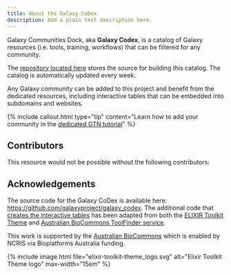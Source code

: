 ```yaml
---
title: About the Galaxy CoDex
description: Add a plain text description here.
---
```


Galaxy Communities Dock, aka **Galaxy Codex**, is a catalog of Galaxy resources (i.e. tools, training, workflows) that can be filtered for any community.

The [repository located here](https://github.com/galaxyproject/galaxy_codex) stores the source for building this catalog. The catalog is automatically updated every week.

Any Galaxy community can be added to this project and benefit from the dedicated resources, including interactive tables that can be embedded into subdomains and websites.

{% include callout.html type="tip" content="Learn how to add your community in the [dedicated GTN tutorial](https://training.galaxyproject.org/training-material//topics/dev/tutorials/community-tool-table/tutorial.html)" %}


## Contributors

This resource would not be possible without the following contributors:



## Acknowledgements

The source code for the Galaxy CoDex is available here: <https://github.com/galaxyproject/galaxy_codex>. The additional code that [creates the interactive tables](https://github.com/galaxyproject/galaxy_codex/tree/e00632630b51e188bca11cfc35ae9eb27ace29a2/docs) has been adapted from both the [ELIXIR Toolkit Theme](https://github.com/ELIXIR-Belgium/elixir-toolkit-theme) and [Australian BioCommons ToolFinder service](https://australianbiocommons.github.io/toolfinder/).

This work is supported by the [Australian BioCommons](https://www.biocommons.org.au/) which is enabled by NCRIS via Bioplatforms Australia funding.

{% include image.html file="elixir-toolkit-theme_logo.svg" alt="Elixir Toolkit Theme logo" max-width="15em" %}
 

